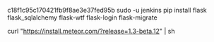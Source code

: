 
c18f1c95c170421fb9f8ae3e37fed95b
sudo -u jenkins pip install flask flask_sqlalchemy flask-wtf flask-login flask-migrate

curl "https://install.meteor.com/?release=1.3-beta.12" | sh
